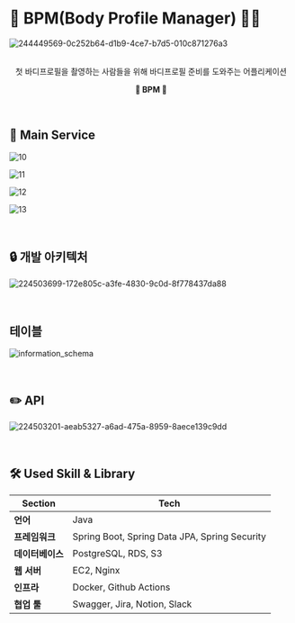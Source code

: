 # 💪 BPM(Body Profile Manager) 🏋️‍♀️

![244449569-0c252b64-d1b9-4ce7-b7d5-010c871276a3](https://github.com/user-attachments/assets/f27ed663-e825-4824-9246-4488b87a760b)

<br>

<div align="center"> 
첫 바디프로필을 촬영하는 사람들을 위해 바디프로필 준비를 도와주는 어플리케이션
  
<b>💪 BPM 💪</b>
</div>

<br>

## 📘 Main Service

![10](https://github.com/user-attachments/assets/637929ca-430e-402d-869f-13d080c180eb)

![11](https://github.com/user-attachments/assets/48498a52-c333-4214-8111-8ac8edb87afc)

![12](https://github.com/user-attachments/assets/56c2280e-b974-4922-8c45-38621b8cc1c4)

![13](https://github.com/user-attachments/assets/9bd02575-4809-439b-8b8c-9456a38bccb0)



<br>

## 🔒 개발 아키텍처

![224503699-172e805c-a3fe-4830-9c0d-8f778437da88](https://github.com/user-attachments/assets/45540bcc-ded1-4801-9cda-4d34c7a68475)

<br>

## 테이블

![information_schema](https://github.com/user-attachments/assets/9f4c3110-1259-495d-a52e-921a6c42d3a0)

<br>

## ✏️ API

![224503201-aeab5327-a6ad-475a-8959-8aece139c9dd](https://github.com/user-attachments/assets/1805582d-7f4e-409e-9802-38f069a16236)

<br>

## 🛠 Used Skill & Library

| **Section**       | Tech                         |
| ---------------- |------------------------------|
| **언어**         | Java                       |
| **프레임워크**   | Spring Boot, Spring Data JPA, Spring Security |
| **데이터베이스** | PostgreSQL, RDS, S3               |
| **웹 서버**      | EC2, Nginx |
| **인프라**       | Docker, Github Actions      |
| **협업 툴**       | Swagger, Jira, Notion, Slack      |


<br>
